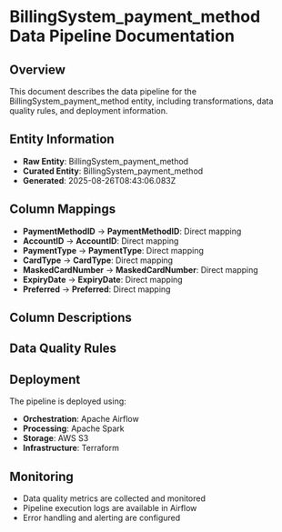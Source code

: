 # BillingSystem_payment_method Data Pipeline Documentation

## Overview
This document describes the data pipeline for the BillingSystem_payment_method entity, including transformations, data quality rules, and deployment information.

## Entity Information
- **Raw Entity**: BillingSystem_payment_method
- **Curated Entity**: BillingSystem_payment_method
- **Generated**: 2025-08-26T08:43:06.083Z

## Column Mappings
- **PaymentMethodID** → **PaymentMethodID**: Direct mapping
- **AccountID** → **AccountID**: Direct mapping
- **PaymentType** → **PaymentType**: Direct mapping
- **CardType** → **CardType**: Direct mapping
- **MaskedCardNumber** → **MaskedCardNumber**: Direct mapping
- **ExpiryDate** → **ExpiryDate**: Direct mapping
- **Preferred** → **Preferred**: Direct mapping

## Column Descriptions


## Data Quality Rules


## Deployment
The pipeline is deployed using:
- **Orchestration**: Apache Airflow
- **Processing**: Apache Spark
- **Storage**: AWS S3
- **Infrastructure**: Terraform

## Monitoring
- Data quality metrics are collected and monitored
- Pipeline execution logs are available in Airflow
- Error handling and alerting are configured